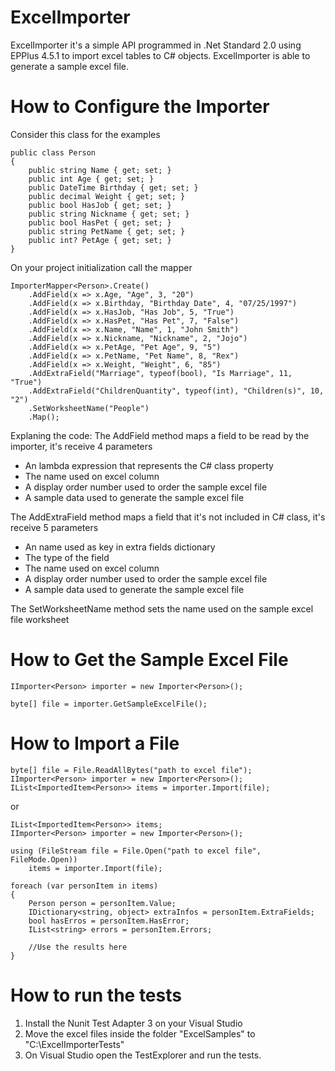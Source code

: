 # ExcelImporter

ExcelImporter it's a simple API programmed in .Net Standard 2.0 using EPPlus 4.5.1 to import excel tables to C# objects.
ExcelImporter is able to generate a sample excel file.

# How to Configure the Importer

Consider this class for the examples

```
public class Person
{
    public string Name { get; set; }
    public int Age { get; set; }
    public DateTime Birthday { get; set; }
    public decimal Weight { get; set; }
    public bool HasJob { get; set; }
    public string Nickname { get; set; }
    public bool HasPet { get; set; }
    public string PetName { get; set; }
    public int? PetAge { get; set; }
}
```

On your project initialization call the mapper

```
ImporterMapper<Person>.Create()
    .AddField(x => x.Age, "Age", 3, "20")
    .AddField(x => x.Birthday, "Birthday Date", 4, "07/25/1997")
    .AddField(x => x.HasJob, "Has Job", 5, "True")
    .AddField(x => x.HasPet, "Has Pet", 7, "False")
    .AddField(x => x.Name, "Name", 1, "John Smith")
    .AddField(x => x.Nickname, "Nickname", 2, "Jojo")
    .AddField(x => x.PetAge, "Pet Age", 9, "5")
    .AddField(x => x.PetName, "Pet Name", 8, "Rex")
    .AddField(x => x.Weight, "Weight", 6, "85")
    .AddExtraField("Marriage", typeof(bool), "Is Marriage", 11, "True")
    .AddExtraField("ChildrenQuantity", typeof(int), "Children(s)", 10, "2")
    .SetWorksheetName("People")
    .Map();
```

Explaning the code:
The AddField method maps a field to be read by the importer, it's receive 4 parameters
* An lambda expression that represents the C# class property
* The name used on excel column
* A display order number used to order the sample excel file
* A sample data used to generate the sample excel file

The AddExtraField method maps a field that it's not included in C# class, it's receive 5 parameters
* An name used as key in extra fields dictionary
* The type of the field
* The name used on excel column
* A display order number used to order the sample excel file
* A sample data used to generate the sample excel file

The SetWorksheetName method sets the name used on the sample excel file worksheet

# How to Get the Sample Excel File

```
IImporter<Person> importer = new Importer<Person>();

byte[] file = importer.GetSampleExcelFile();
```

# How to Import a File

```
byte[] file = File.ReadAllBytes("path to excel file");
IImporter<Person> importer = new Importer<Person>();
IList<ImportedItem<Person>> items = importer.Import(file);
```
or
```
IList<ImportedItem<Person>> items;
IImporter<Person> importer = new Importer<Person>();

using (FileStream file = File.Open("path to excel file", FileMode.Open))
    items = importer.Import(file);

foreach (var personItem in items)
{
    Person person = personItem.Value;
    IDictionary<string, object> extraInfos = personItem.ExtraFields;
    bool hasErros = personItem.HasError;
    IList<string> errors = personItem.Errors;
    
    //Use the results here
}
```

# How to run the tests

1. Install the Nunit Test Adapter 3 on your Visual Studio
2. Move the excel files inside the folder "ExcelSamples" to "C:\ExcelImporterTests"
3. On Visual Studio open the TestExplorer and run the tests.
